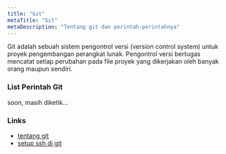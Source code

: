 ```yaml
---
title: "Git"
metaTitle: "Git"
metaDescription: "Tentang git dan perintah-perintahnya"
---
```


Git adalah sebuah sistem pengontrol versi (version control system) untuk proyek pengembangan perangkat lunak. Pengontrol versi bertugas mencatat setiap perubahan pada file proyek yang dikerjakan oleh banyak orang maupun sendiri.

### List Perintah Git
soon, masih diketik...


### Links
- [tentang git](https://www.petanikode.com/git-untuk-pemula/)
- [setup ssh di git](https://www.petanikode.com/github-ssh)